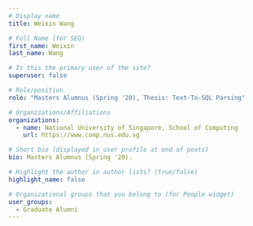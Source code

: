 ```yaml
---
# Display name
title: Weixin Wang

# Full Name (for SEO) 
first_name: Weixin
last_name: Wang

# Is this the primary user of the site?
superuser: false

# Role/position
role: "Masters Alumnus (Spring '20), Thesis: Text-To-SQL Parsing"

# Organizations/Affiliations
organizations:
  - name: National University of Singapore, School of Computing
    url: https://www.comp.nus.edu.sg

# Short bio (displayed in user profile at end of posts)
bio: Masters Alumnus (Spring '20). 

# Highlight the author in author lists? (true/false)
highlight_name: false

# Organizational groups that you belong to (for People widget)
user_groups:
  - Graduate Alumni
---
```

